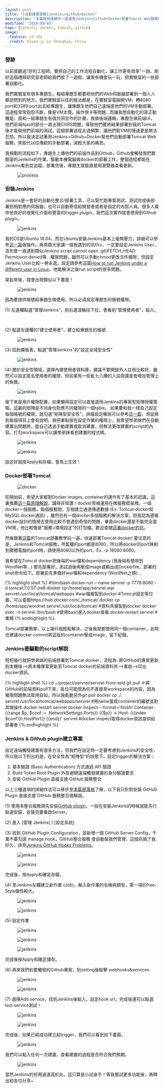 ```yaml
---
layout: post
title: "[自動建置實戰]Jenkins+Github+Docker"
description: "本篇將快速實作一套運用Jenkins+Github+Docker部署Tomcat Web服務的流程，並對Jenkins和Docker做簡單的基本介紹"
modified: "2016-09-05"
tags: [jenkins, docker, tomcat, github]
image:
  feature: cd.JPG
  credit: hsuan-ju in Shanghai, China
---
```


### 發跡

以前就聽過"好的工程師，要把自己的工作流程自動化，讓工作更有效率"一說，剛好這個禮拜研究室老師給我們放了一週假，讓我有機會玩一玩，把實驗室的一些部署自動化。

我們實驗室有很多專題生，每組專題生都要把他們的Web伺服器部署到一個人人都訪問到的地方。我們實驗室以往的做法都是，在實驗室電腦開VM，轉8080 port和3389 port出去給專題生，讓專題生他們自己遠端進他們的VM手動部署。這過程常常抱怨不斷，像是VM太慢，操作很卡等問題...而讓我想自動化的真正動機是，我和一組專題生有個共同合作的計畫，我做後端邏輯，專題生做前端UI，他們前端Ajax的部分一直出現CORS問題，導致他們要將結果部署到我的Tomcat後才能做他們前端的測試，這個部署過程太過頻繁，讓他們對VM的慢速更是無法忍受。所以我決定試著用Jenkins+Github+Docker幫他們自動部署Tomcat Web服務，來取代以往傳統的手動部署，減輕大家的痛苦。

我規劃的流程如下，專題生上傳他們的前端作品到Github，Github會觸發我們實驗室的Jenkins的作業，驅動本機電腦做docker的部署工作，整個過程都能在Jenkins看到並追蹤，部署完後，專題生就能直接用瀏覽器查看更新。

<figure>
	<img src="/images/CD/process.png" alt="process">
	<figcaption></figcaption>
</figure>

### 安裝Jenkins
Jenkins是一套好的自動化整合/部署工具，可以幫忙跑專案測試，測試完成後部署到相對應的伺服器，也可以自動寄信給開發者或者是指定的內部人員。很多人看中他良好的視覺化介面和豐富的trigger plugin，我們這次實作就會使用到Github plugin。

<figure>
	<img src="/images/CD/logo.png" alt="jenkins">
	<figcaption></figcaption>
</figure>

我的OS是Ubuntu 16.04，而在Ubuntu安裝Jenkins基本上毫無壓力，詳細可以參考<a href="http://www.arthurtoday.com/2015/04/ubuntu-install-jenkins-by-atp.html">這一篇</a>做操作。再來跟大家講一個我遇到的坑Orz，一定要設定Jenkins User，否則會一直遇到類似Jenkins script cannot open .git/FETCH_HEAD: Permission denied等...權限問題，雖然可以手動chmod更改文件權限，但設定Jenkins User比較一勞永逸。設定請參考這篇<a href="http://blog.manula.org/2013/03/running-jenkins-under-different-user-in.html">How to run Jenkins under a different user in Linux</a>，他能解決之後run script的很多問題。

架起來後，就會出現類似以下畫面！

<figure>
	<img src="/images/CD/top.png" alt="jenkins">
	<figcaption></figcaption>
</figure>

因為要提供帳號給專題生做使用，所以必須設定專題生的帳號權限。

(1) 左邊欄點選“管理Jenkins”，到右邊滾輪往下拉，會看到"管理使用者"，點入。

<figure class="half">
	<img src="/images/CD/01.png" alt="">
	<img src="/images/CD/02.png" alt="">
	<figcaption></figcaption>
</figure>

(2) 點選左邊欄的"建立使用者"，建立給專題生的帳號

<figure>
	<img src="/images/CD/03.png" alt="jenkins">
	<figcaption></figcaption>
</figure>

(3) 回到儀板表，點選"管理Jenkins"的"設定全域安全性"

<figure>
	<img src="/images/CD/04.png" alt="jenkins">
	<figcaption></figcaption>
</figure>

(4) 關於安全性領域，選擇內建使用者資料庫，建議不要開放外人註冊比較好，雖然可以設定匿名使用者的權限，但如果有一些亂七八糟的人註冊還是會增加管理上的負擔。

<figure>
	<img src="/images/CD/05.png" alt="jenkins">
	<figcaption></figcaption>
</figure>

接下來是用戶權限配置，如果懶得設定可以直接選用Jenkins的專案型矩陣授權策略，這裏的矩陣是不同身份對應不同權限的一個table。
如果要和我一樣自己設定每個帳號的權限，就勾選"矩陣型安全性"，詳細設定解說可以參考<a href="http://www.cnblogs.com/zz0412/p/jenkins_jj_14.html">這一篇</a>，滑鼠移到每個項目上會有說明，我把重點放在設定作業的權限上，我希望學弟妹們在自動建置出問題時，能自己透過手動建置或取消建置，但無法更改建置的script的內容。打勾workspace可以讓學弟妹看到建置的程式碼。

<figure>
	<img src="/images/CD/06.png" alt="jenkins">
	<figcaption></figcaption>
</figure>

<figure>
	<img src="/images/CD/07.png" alt="jenkins">
	<figcaption></figcaption>
</figure>

設定好就按Apply和存檔，會馬上生效！

### Docker部署Tomcat

<figure>
	<img src="/images/CD/docker.png" alt="docker">
	<figcaption></figcaption>
</figure>

在開始前，希望大家都對Docker images, container的運作有了基本的認識，這裏推薦<a href="http://dockone.io/article/783">這一篇原理解說</a>，講得非常讚！docker常被運用在微服務框架裡。一個docker一個服務，每個服務間，互相建立通道傳遞數據 (Ex. Tomcat docker和MySQL docker通訊)
，雖然也有一個docker多個服務的解決方案，但我認為遵循docker設計的情境去使用比較不會遇到奇怪的問題，畢竟docker還是不能完全當VM用，他比較像是"服務+環境設定"的打包檔。歡迎查閱<a href="http://dockone.io/article/1034">這裏docker的坑</a>。

然後跟著<a href="http://blog.maxkit.com.tw/2014/12/dockerjava-web-application.html">這篇</a>的Tomcat部署教學玩一遍，快速部署Tomcat docker! 要注意的是，Jenkins和Tomcat服務，所監聽的port都是8080，所以將docker的port映射到實體電腦的port時，請使用8080以外的port，Ex. -p 18080:8080。

我希望在Tomcat docker把後端的war檔和dependency (我後端有使用到WordNet等...) 都先部署好，測試過後再壓成image或輸出成Dockerfile。部署的shell命令如下。部署前先準備好war檔和dependency (WordNet之類)...

{% highlight shell %}
#!bin/bash
docker run --name servrel -p 7778:8080 -d tomcat:7.0.57-jre8 
docker cp /home/app/servrel.war servrel:/usr/local/tomcat/webapps #war檔複製到docker
#Tomcat設定等位置，可以查閱https://hub.docker.com/_/tomcat/
docker cp /home/app/wordnet servrel:/usr/local/tomcat/ #資料夾複製到docker
docker exec -it servrel /bin/bash  #使用bash進入docker查看
docker restart servrel #重開
{% endhighlight %}

Tomcat部署簡單，以上幾行就輕鬆解決，之後我就都使用同一個container，此時也建議docker commit將這版的container壓成image，留下紀錄。

### Jenkins要驅動的script解說

短短幾行就把學弟妹的前端部署到Tomcat docker，流程為: 將GitHub的專案更新到本機端-->將本機專案更新至Tomcat docker的前端資料夾-->重啟-->印出docker資訊。

{% highlight shell %}
cd ~/project/servrel/servrel-front-end
git pull  ＃將GitHub的前端資料pull下來，各位可能問為何不直接拿workspace的內容，因為權限問題無法取用自如，所以我乾脆另外git pull
docker cp ./. servrel:/usr/local/tomcat/webapps/servrel #用name當成container的編號並對其做操作
docker restart servrel
docker inspect --format='finish! Container: {{range $p, $conf := .NetworkSettings.Ports}} {{$p}} -> Host: {{(index $conf 0).HostPort}} {{end}}' servrel  #docker inspect取得docker資訊提供給部署者
{% endhighlight %}

### Jenkins & Github plugin建立專案

設定遠端觸發建置有很多方法，但我們在設定時一定要考慮到Jenkins的安全性，所以我以下列出的是，在安全性為"矩陣型"的狀態下，設定trigger的解決方案：

1. 基本驗證 (Basic Authentication) 方式通過 API 驗證
2. Build Token Root Plugin 外掛避開遠端觸發建置的身分驗證要求
3. 安裝 GitHub Plugin 直接支援 GitHub 服務整合

以上三種選項的詳細作法可以移步至<a href="http://blog.miniasp.com/post/2016/01/05/Jenkins-on-Windows-04-Inegrating-GitHub-Bitbucket-VSTS-build-trigger.aspx">本篇部落格</a>了解，以下我只針對安裝 GitHub Plugin 直接支援 GitHub 服務整合做解說。

(1) 使用本整合服務請先安裝<a href="https://wiki.jenkins-ci.org/display/JENKINS/GitHub+plugin">GitHub plugin</a>，一般在安裝Jenkins的時候就能先行點選安裝，安裝完要重啟Server。

(2) 進入 [管理 Jenkins] / [設定系統]

(3) 找到 GitHub Plugin Configuration，並新增一個 GitHub Server Config，千萬不要勾選 manage hook，GitHub整合服務
會自動幫我們管理，這個坑搞了我好久，詳見<a href="http://jagdeesh1009.blogspot.tw/2016/04/jenkins-github-hooks-problems.html">Jenkins GitHub Hooks Problems</a>。

<figure>
	<img src="/images/CD/08.png" alt="jenkins">
	<figcaption></figcaption>
</figure>

<figure>
	<img src="/images/CD/09.png" alt="jenkins">
	<figcaption></figcaption>
</figure>

完成後，按Apply和確定存檔。

(4) 至Jenkins左欄建立新作業 (Job)，輸入新作業的名稱與類型，第一項的free-Style彈性較大。

<figure>
	<img src="/images/CD/10.png" alt="jenkins">
	<figcaption></figcaption>
</figure>

<figure>
	<img src="/images/CD/11.png" alt="jenkins">
	<figcaption></figcaption>
</figure>

(5) 設定作業

<figure>
	<img src="/images/CD/12.png" alt="jenkins">
	<figcaption></figcaption>
</figure>

<figure>
	<img src="/images/CD/13.png" alt="jenkins">
	<figcaption></figcaption>
</figure>

<figure>
	<img src="/images/CD/14.png" alt="jenkins">
	<figcaption></figcaption>
</figure>

完成後按Apply和確定儲存。

(6) 再來我們到要觸發的Github專案，到setting後點擊 webhooks&services

<figure>
	<img src="/images/CD/15.png" alt="jenkins">
	<figcaption></figcaption>
</figure>

<figure>
	<img src="/images/CD/16.png" alt="jenkins">
	<figcaption></figcaption>
</figure>

(7) 選擇Add service，找到Jenkins後點入，設定hook url，完成後還可以點選test service測試！

<figure>
	<img src="/images/CD/17.png" alt="jenkins">
	<figcaption></figcaption>
</figure>

<figure>
	<img src="/images/CD/18.png" alt="jenkins">
	<figcaption></figcaption>
</figure>

完成後，如果已經成功建立起trigger，我們可以看到如下畫面。

<figure>
	<img src="/images/CD/19.png" alt="jenkins">
	<figcaption></figcaption>
</figure>

我們可以點入任何一次建置，查看建置的過程是否符合我們預期。

<figure>
	<img src="/images/CD/20.png" alt="jenkins">
	<figcaption></figcaption>
</figure>

當然Jenkins的好用遠遠高於此，這只算是小試身手！等我嘗試更多功能後，再釋出給各位分享~
